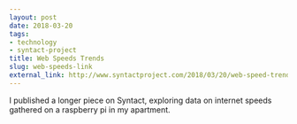 ```yaml
---
layout: post
date: 2018-03-20
tags:
- technology
- syntact-project
title: Web Speeds Trends
slug: web-speeds-link
external_link: http://www.syntactproject.com/2018/03/20/web-speed-trends.html
---
```


I published a longer piece on Syntact, exploring data on internet speeds gathered on a raspberry pi in my apartment.
